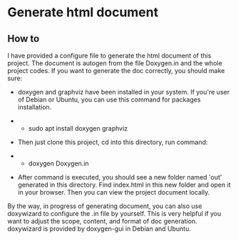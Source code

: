 # Generate html document

## How to
I have provided a configure file to generate the html document of this project.
The document is autogen from the file Doxygen.in and the whole project codes.
If you want to generate the doc correctly, you should make sure:
- doxygen and graphviz have been installed in your system. If you're user of Debian or Ubuntu, you can use this command for packages installation.


- - sudo apt install doxygen graphviz


- Then just clone this project, cd into this directory, run command:


- - doxygen Doxygen.in


- After command is executed, you should see a new folder named 'out' generated in this directory. Find index.html in this new folder and open it in your browser. Then you can view the project document locally.

By the way, in progress of generating document, you can also use doxywizard to configure the .in file by yourself.
This is very helpful if you want to adjust the scope, content, and format of doc generation. doxywizard is provided by doxygen-gui in Debian and Ubuntu.
